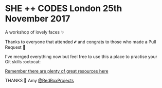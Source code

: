 # SHE ++ CODES London 25th November 2017 

A workshop of lovely faces :sparkles:

Thanks to everyone that attended :two_hearts: and congrats to those who made a Pull Request :tada:

I've merged everything now but feel free to use this a place to practise your Git skills :octocat: 

[Remember there are plenty of great resources here](https://guides.github.com/) 

THANKS :cake: Amy [@RedRoxProjects](http://github.com/redroxprojects) 
